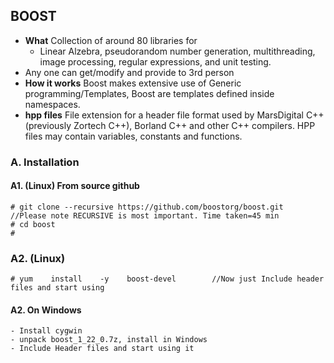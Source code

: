 ## BOOST
- **What** Collection of around 80 libraries for 
  - Linear Alzebra, pseudorandom number generation, multithreading, image processing, regular expressions, and unit testing. 
- Any one can get/modify and provide to 3rd person
- **How it works** Boost makes extensive use of Generic programming/Templates, Boost are templates defined inside namespaces.
- **hpp files** File extension for a header file format used by MarsDigital C++ (previously Zortech C++), Borland C++ and other C++ compilers. HPP files may contain variables, constants and functions.


### A. Installation
#### A1. (Linux) From source github
```
# git clone --recursive https://github.com/boostorg/boost.git		    //Please note RECURSIVE is most important. Time taken=45 min
# cd boost
# 
```

### A2. (Linux) 
```
# yum    install    -y    boost-devel        //Now just Include header files and start using
```

#### A2. On Windows
```
- Install cygwin    
- unpack boost_1_22_0.7z, install in Windows    
- Include Header files and start using it
```
